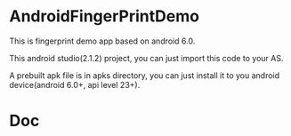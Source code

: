 # AndroidFingerPrintDemo
This is fingerprint demo app based on android 6.0.

This android studio(2.1.2) project, you can just import this code to your AS.

A prebuilt apk file is in apks directory, you can just install it to you android device(android 6.0+, api level 23+).
# Doc

